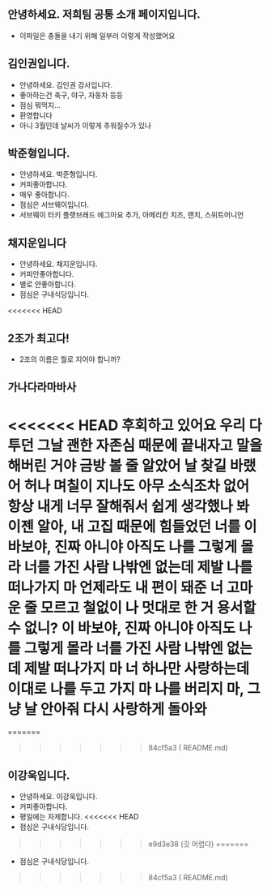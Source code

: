 ## 안녕하세요. 저희팀 공통 소개 페이지입니다.
- 이파일은 충돌을 내기 위해 일부러 이렇게 작성했어요

## 김인권입니다.
- 안녕하세요. 김인권 강사입니다.
- 좋아하는건 축구, 야구, 자동차 등등
- 점심 뭐먹지...   
- 환영합니다
- 아니 3월인데 날씨가 이렇게 추워질수가 있나

## 박준형입니다.
- 안녕하세요. 박준형입니다.
- 커피좋아합니다.
- 매우 좋아합니다.
- 점심은 서브웨이입니다.
- 서브웨이 터키 플랫브래드 에그마요 추가, 아메리칸 치즈, 랜치, 스위트어니언

## 채지운입니다
- 안녕하세요. 채지운입니다.
- 커피안좋아합니다.
- 별로 안좋아합니다.
- 점심은 구내식당입니다.

<<<<<<< HEAD
## 2조가 최고다!
- 2조의 이름은 뭘로 지어야 합니까?

## 가나다라마바사
<<<<<<< HEAD
후회하고 있어요
우리 다투던 그날
괜한 자존심 때문에
끝내자고 말을 해버린 거야
금방 볼 줄 알았어
날 찾길 바랬어
허나 며칠이 지나도
아무 소식조차 없어
항상 내게 너무 잘해줘서
쉽게 생각했나 봐
이젠 알아, 내 고집 때문에
힘들었던 너를
이 바보야, 진짜 아니야
아직도 나를 그렇게 몰라
너를 가진 사람 나밖엔 없는데
제발 나를 떠나가지 마
언제라도 내 편이 돼준 너
고마운 줄 모르고
철없이 나 멋대로 한 거
용서할 수 없니?
이 바보야, 진짜 아니야
아직도 나를 그렇게 몰라
너를 가진 사람 나밖엔 없는데
제발 떠나가지 마
너 하나만 사랑하는데
이대로 나를 두고 가지 마
나를 버리지 마, 그냥 날 안아줘
다시 사랑하게 돌아와
=======


=======
>>>>>>> 84cf5a3 (<FIN> README.md)
## 이강욱입니다.
- 안녕하세요. 이강욱입니다.
- 커피좋아합니다.
- 평일에는 자제합니다.
<<<<<<< HEAD
- 점심은 구내식당입니다.
>>>>>>> e9d3e38 (깃 어렵다)
=======
- 점심은 구내식당입니다.
>>>>>>> 84cf5a3 (<FIN> README.md)

